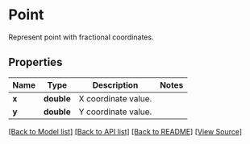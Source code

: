 # Point
Represent point with fractional coordinates.

## Properties
Name | Type | Description | Notes
------------ | ------------- | ------------- | -------------
**x** | **double** | X coordinate value. | 
**y** | **double** | Y coordinate value. | 

[[Back to Model list]](../README.md#documentation-for-models) [[Back to API list]](../README.md#documentation-for-api-endpoints) [[Back to README]](../README.md) [[View Source]](../src/Aspose/PDF/Model/Point.php)

